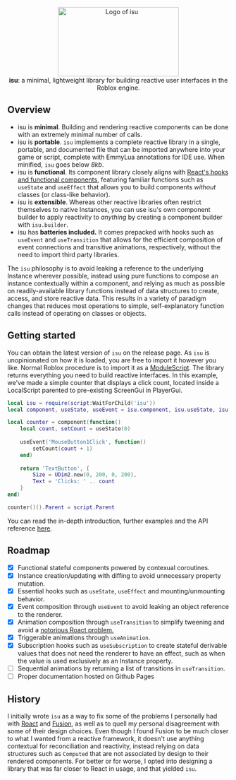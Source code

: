 <p align='center'>
  <img size='200x200' src="https://i.imgur.com/s0zmkyV.png" alt="Logo of isu" width="274" height="157"/><br/>
  <b>isu</b>: a minimal, lightweight library for building reactive user interfaces in the Roblox engine.
</p>

## Overview
- isu is **minimal**. Building and rendering reactive components can be done with an extremely minimal number of calls.
- isu is **portable**. `isu` implements a complete reactive library in a single, portable, and documented file that can be imported anywhere into your game or script, complete with EmmyLua annotations for IDE use. When minified, `isu` goes below _8kb_.
- isu is **functional**. Its component library closely aligns with [React's hooks and functional components](https://reactjs.org/docs/hooks-intro.html), featuring familiar functions such as `useState` and `useEffect` that allows you to build components _without_ classes (or class-like behavior).
-  isu is **extensible**. Whereas other reactive libraries often restrict themselves to native Instances, you can use isu's own component builder to apply reactivity to _anything_ by creating a component builder with `isu.builder`.
- isu has **batteries included.** It comes prepacked with hooks such as `useEvent` and `useTransition` that allows for the efficient composition of event connections and transitive animations, respectively, without the need to import third party libraries.

The `isu` philosophy is to avoid leaking a reference to the underlying Instance wherever possible, instead using pure functions to compose an instance contextually within a component, and relying as much as possible on readily-available library functions instead of data structures to create, access, and store reactive data. This results in a variety of paradigm changes that reduces most operations to simple, self-explanatory function calls instead of operating on classes or objects.

## Getting started
You can obtain the latest version of `isu` on the release page. As `isu` is unopinionated on how it is loaded, you are free to import it however you like. Normal Roblox procedure is to import it as a [ModuleScript](https://create.roblox.com/docs/reference/engine/classes/ModuleScript). The library returns everything you need to build reactive interfaces. In this example, we've made a simple counter that displays a click count, located inside a LocalScript parented to pre-existing ScreenGui in PlayerGui.
```lua
local isu = require(script:WaitForChild('isu'))
local component, useState, useEvent = isu.component, isu.useState, isu.useEvent

local counter = component(function()
	local count, setCount = useState(0)
	
	useEvent('MouseButton1Click', function()
		setCount(count + 1)
	end)
	
	return 'TextButton', {
		Size = UDim2.new(0, 200, 0, 200),
		Text = 'Clicks: ' .. count
	}
end)

counter()().Parent = script.Parent
```
You can read the in-depth introduction, further examples and the API reference [here](http://example.com).

## Roadmap
- [x] Functional stateful components powered by contexual coroutines.
- [x] Instance creation/updating with diffing to avoid unnecessary property mutation. 
- [x] Essential hooks such as `useState`, `useEffect` and mounting/unmounting behavior.
- [x] Event composition through `useEvent` to avoid leaking an object reference to the renderer.
- [x] Animation composition through `useTransition` to simplify tweening and avoid a [notorious Roact problem.](https://devforum.roblox.com/t/tweening-with-roact/83081/2)
- [x] Triggerable animations through `useAnimation`.
- [x] Subscription hooks such as `useSubscription` to create stateful derivable values that does not need the renderer to have an effect, such as when the value is used exclusively as an Instance property.
- [ ] Sequential animations by returning a list of transitions in `useTransition`.
- [ ] Proper documentation hosted on Github Pages

## History
I initially wrote `isu` as a way to fix some of the problems I personally had with [Roact](https://github.com/Roblox/roact) and [Fusion](https://github.com/Elttob/Fusion), as well as to quell my personal disagreement with some of their design choices. Even though I found Fusion to be much closer to what I wanted from a reactive framework, it doesn't use anything contextual for reconciliation and reactivity, instead relying on data structures such as `Computed` that are not associated by design to their rendered components. For better or for worse, I opted into designing a library that was far closer to React in usage, and that yielded `isu`.